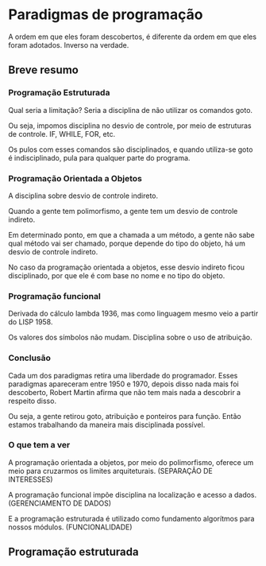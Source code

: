 # Paradigmas de programação

A ordem em que eles foram descobertos, é diferente da ordem em que eles foram adotados. Inverso na verdade.

## Breve resumo

### Programação Estruturada

Qual seria a limitação? Seria a disciplina de não utilizar os comandos goto.

Ou seja, impomos disciplina no desvio de controle, por meio de estruturas de controle. IF, WHILE, FOR, etc.

Os pulos com esses comandos são disciplinados, e quando utiliza-se goto é indisciplinado, pula para qualquer parte do programa.

### Programação Orientada a Objetos

A disciplina sobre desvio de controle indireto.

Quando a gente tem polimorfismo, a gente tem um desvio de controle indireto.

Em determinado ponto, em que a chamada a um método, a gente não sabe qual método vai ser chamado, porque depende do tipo do objeto, há um desvio de controle indireto.

No caso da programação orientada a objetos, esse desvio indireto ficou disciplinado, por que ele é com base no nome e no tipo do objeto.

### Programação funcional

Derivada do cálculo lambda 1936, mas como linguagem mesmo veio a partir do LISP 1958.

Os valores dos símbolos não mudam. Disciplina sobre o uso de atribuição.

### Conclusão

Cada um dos paradigmas retira uma liberdade do programador. Esses paradigmas apareceram entre 1950 e 1970, depois disso nada mais foi descoberto, Robert Martin afirma que não tem mais nada a descobrir a respeito disso.

Ou seja, a gente retirou goto, atribuição e ponteiros para função. Então estamos trabalhando da maneira mais disciplinada possível.

### O que tem a ver

A programação orientada a objetos, por meio do polimorfismo, oferece um meio para cruzarmos os limites arquiteturais. (SEPARAÇÃO DE INTERESSES)

A programação funcional impõe disciplina na localização e acesso a dados. (GERENCIAMENTO DE DADOS)

E a programação estruturada é utilizado como fundamento algorítmos para nossos módulos. (FUNCIONALIDADE)

## Programação estruturada

